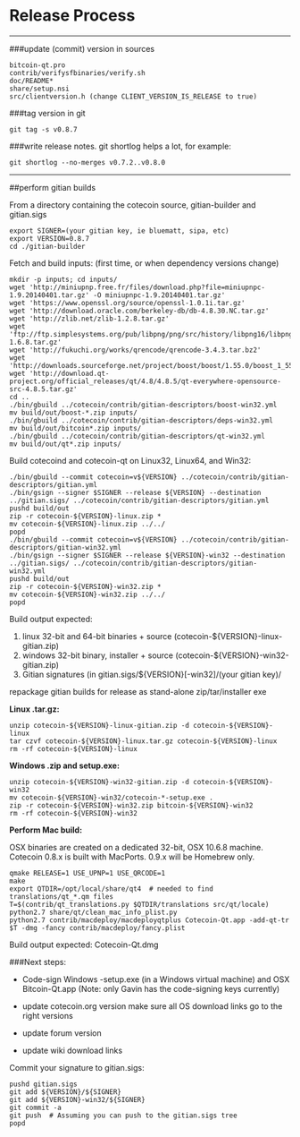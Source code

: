 Release Process
====================

* * *

###update (commit) version in sources


	bitcoin-qt.pro
	contrib/verifysfbinaries/verify.sh
	doc/README*
	share/setup.nsi
	src/clientversion.h (change CLIENT_VERSION_IS_RELEASE to true)

###tag version in git

	git tag -s v0.8.7

###write release notes. git shortlog helps a lot, for example:

	git shortlog --no-merges v0.7.2..v0.8.0

* * *

##perform gitian builds

 From a directory containing the cotecoin source, gitian-builder and gitian.sigs
  
	export SIGNER=(your gitian key, ie bluematt, sipa, etc)
	export VERSION=0.8.7
	cd ./gitian-builder

 Fetch and build inputs: (first time, or when dependency versions change)

	mkdir -p inputs; cd inputs/
	wget 'http://miniupnp.free.fr/files/download.php?file=miniupnpc-1.9.20140401.tar.gz' -O miniupnpc-1.9.20140401.tar.gz'
	wget 'https://www.openssl.org/source/openssl-1.0.1i.tar.gz'
	wget 'http://download.oracle.com/berkeley-db/db-4.8.30.NC.tar.gz'
	wget 'http://zlib.net/zlib-1.2.8.tar.gz'
	wget 'ftp://ftp.simplesystems.org/pub/libpng/png/src/history/libpng16/libpng-1.6.8.tar.gz'
	wget 'http://fukuchi.org/works/qrencode/qrencode-3.4.3.tar.bz2'
	wget 'http://downloads.sourceforge.net/project/boost/boost/1.55.0/boost_1_55_0.tar.bz2'
	wget 'http://download.qt-project.org/official_releases/qt/4.8/4.8.5/qt-everywhere-opensource-src-4.8.5.tar.gz'
	cd ..
	./bin/gbuild ../cotecoin/contrib/gitian-descriptors/boost-win32.yml
	mv build/out/boost-*.zip inputs/
	./bin/gbuild ../cotecoin/contrib/gitian-descriptors/deps-win32.yml
	mv build/out/bitcoin*.zip inputs/
	./bin/gbuild ../cotecoin/contrib/gitian-descriptors/qt-win32.yml
	mv build/out/qt*.zip inputs/

 Build cotecoind and cotecoin-qt on Linux32, Linux64, and Win32:
  
	./bin/gbuild --commit cotecoin=v${VERSION} ../cotecoin/contrib/gitian-descriptors/gitian.yml
	./bin/gsign --signer $SIGNER --release ${VERSION} --destination ../gitian.sigs/ ../cotecoin/contrib/gitian-descriptors/gitian.yml
	pushd build/out
	zip -r cotecoin-${VERSION}-linux.zip *
	mv cotecoin-${VERSION}-linux.zip ../../
	popd
	./bin/gbuild --commit cotecoin=v${VERSION} ../cotecoin/contrib/gitian-descriptors/gitian-win32.yml
	./bin/gsign --signer $SIGNER --release ${VERSION}-win32 --destination ../gitian.sigs/ ../cotecoin/contrib/gitian-descriptors/gitian-win32.yml
	pushd build/out
	zip -r cotecoin-${VERSION}-win32.zip *
	mv cotecoin-${VERSION}-win32.zip ../../
	popd

  Build output expected:

  1. linux 32-bit and 64-bit binaries + source (cotecoin-${VERSION}-linux-gitian.zip)
  2. windows 32-bit binary, installer + source (cotecoin-${VERSION}-win32-gitian.zip)
  3. Gitian signatures (in gitian.sigs/${VERSION}[-win32]/(your gitian key)/

repackage gitian builds for release as stand-alone zip/tar/installer exe

**Linux .tar.gz:**

	unzip cotecoin-${VERSION}-linux-gitian.zip -d cotecoin-${VERSION}-linux
	tar czvf cotecoin-${VERSION}-linux.tar.gz cotecoin-${VERSION}-linux
	rm -rf cotecoin-${VERSION}-linux

**Windows .zip and setup.exe:**

	unzip cotecoin-${VERSION}-win32-gitian.zip -d cotecoin-${VERSION}-win32
	mv cotecoin-${VERSION}-win32/cotecoin-*-setup.exe .
	zip -r cotecoin-${VERSION}-win32.zip bitcoin-${VERSION}-win32
	rm -rf cotecoin-${VERSION}-win32

**Perform Mac build:**

  OSX binaries are created on a dedicated 32-bit, OSX 10.6.8 machine.
  Cotecoin 0.8.x is built with MacPorts.  0.9.x will be Homebrew only.

	qmake RELEASE=1 USE_UPNP=1 USE_QRCODE=1
	make
	export QTDIR=/opt/local/share/qt4  # needed to find translations/qt_*.qm files
	T=$(contrib/qt_translations.py $QTDIR/translations src/qt/locale)
	python2.7 share/qt/clean_mac_info_plist.py
	python2.7 contrib/macdeploy/macdeployqtplus Cotecoin-Qt.app -add-qt-tr $T -dmg -fancy contrib/macdeploy/fancy.plist

 Build output expected: Cotecoin-Qt.dmg

###Next steps:

* Code-sign Windows -setup.exe (in a Windows virtual machine) and
  OSX Bitcoin-Qt.app (Note: only Gavin has the code-signing keys currently)

* update cotecoin.org version
  make sure all OS download links go to the right versions

* update forum version

* update wiki download links

Commit your signature to gitian.sigs:

	pushd gitian.sigs
	git add ${VERSION}/${SIGNER}
	git add ${VERSION}-win32/${SIGNER}
	git commit -a
	git push  # Assuming you can push to the gitian.sigs tree
	popd


